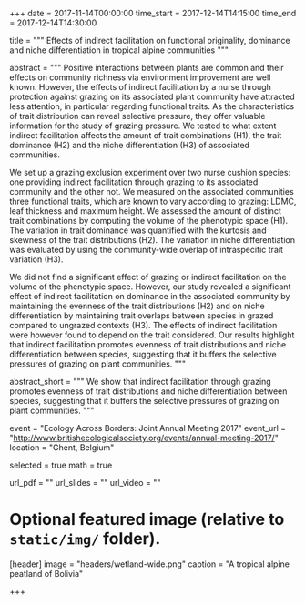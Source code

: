 +++
date = 2017-11-14T00:00:00
time_start = 2017-12-14T14:15:00
time_end = 2017-12-14T14:30:00

title = """
Effects of indirect facilitation on functional originality, dominance
and niche differentiation in tropical alpine communities
"""

abstract = """
Positive interactions between plants are common and their effects on community
richness via environment improvement are well known. However, the effects of
indirect facilitation by a nurse through protection against grazing on its
associated plant community have attracted less attention, in particular
regarding functional traits. As the characteristics of trait distribution can
reveal selective pressure, they offer valuable information for the study of
grazing pressure. We tested to what extent indirect facilitation affects the
amount of trait combinations (H1), the trait dominance (H2) and the niche
differentiation (H3) of associated communities.

We set up a grazing exclusion experiment over two nurse cushion species: one
providing indirect facilitation through grazing to its associated community and
the other not. We measured on the associated communities three functional
traits, which are known to vary according to grazing: LDMC, leaf thickness and
maximum height. We assessed the amount of distinct trait combinations by
computing the volume of the phenotypic space (H1). The variation in trait
dominance was quantified with the kurtosis and skewness of the trait
distributions (H2). The variation in niche differentiation was evaluated by
using the community-wide overlap of intraspecific trait variation (H3).  

We did not find a significant effect of grazing or indirect facilitation on the
volume of the phenotypic space. However, our study revealed a significant effect
of indirect facilitation on dominance in the associated community by maintaining
the evenness of the trait distributions (H2) and on niche differentiation by
maintaining trait overlaps between species in grazed compared to ungrazed
contexts (H3). The effects of indirect facilitation were however found to depend
on the trait considered.  Our results highlight that indirect facilitation
promotes evenness of trait distributions and niche differentiation between
species, suggesting that it buffers the selective pressures of grazing on plant
communities.
"""

abstract_short = """
We show that indirect facilitation through grazing promotes evenness of trait
distributions and niche differentiation between species, suggesting that it
buffers the selective pressures of grazing on plant communities.
"""

event = "Ecology Across Borders: Joint Annual Meeting 2017"
event_url = "http://www.britishecologicalsociety.org/events/annual-meeting-2017/"
location = "Ghent, Belgium"

selected = true 
math = true

url_pdf = ""
url_slides = ""
url_video = ""



# Optional featured image (relative to `static/img/` folder).
[header]
image = "headers/wetland-wide.png"
caption = "A tropical alpine peatland of Bolivia"

+++
